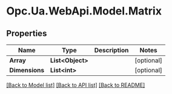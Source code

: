 # Opc.Ua.WebApi.Model.Matrix

## Properties

Name | Type | Description | Notes
------------ | ------------- | ------------- | -------------
**Array** | **List&lt;Object&gt;** |  | [optional] 
**Dimensions** | **List&lt;int&gt;** |  | [optional] 

[[Back to Model list]](../README.md#documentation-for-models) [[Back to API list]](../README.md#documentation-for-api-endpoints) [[Back to README]](../README.md)

